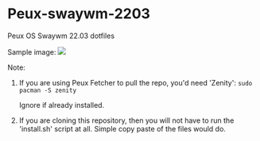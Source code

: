 # Peux-swaywm-2203
Peux OS Swaywm 22.03 dotfiles

Sample image:
![](https://github.com/peux-os-sic/Peux-sway-2203/blob/master/sway3.png)

Note: 
1. If you are using Peux Fetcher to pull the repo, you'd need 'Zenity': `sudo pacman -S zenity`

    Ignore if already installed.
2. If you are cloning this repository, then you will not have to run the 'install.sh' script at all. Simple copy paste of the files would do.
